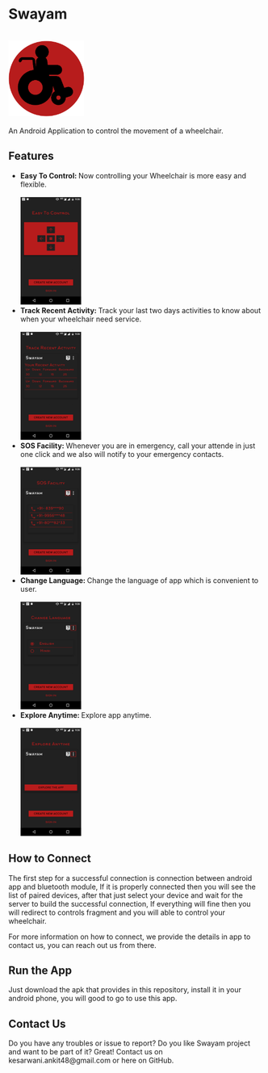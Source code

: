 <h1>Swayam</h1></br>
 <img src="https://github.com/ankitkesarwani/Swayam-APK/blob/master/Screenshots/logo.png" height="150" width="150"/></br></br>
 An Android Application to control the movement of a wheelchair.
 
 <h2>Features</h2>
 <ul>
  <li><b>Easy To Control: </b> Now controlling your Wheelchair is more easy and flexible.</li></br>
  <img src="https://github.com/ankitkesarwani/Swayam-APK/blob/master/Screenshots/explore_anytime.png" height="25%" width="25%"/></br>
  <li><b>Track Recent Activity: </b> Track your last two days activities to know about when your wheelchair need service.</li></br>
  <img src="https://github.com/ankitkesarwani/Swayam-APK/blob/master/Screenshots/track_recent_activity.png" height="25%" width="25%"/></br>
  <li><b>SOS Facility: </b> Whenever you are in emergency, call your attende in just one click and we also will notify to your emergency contacts.</li></br>
  <img src="https://github.com/ankitkesarwani/Swayam-APK/blob/master/Screenshots/sos_facility.png" height="25%" width="25%"/></br>
  <li><b>Change Language: </b> Change the language of app which is convenient to user.</li></br>
  <img src="https://github.com/ankitkesarwani/Swayam-APK/blob/master/Screenshots/change_language.png" height="25%" width="25%"/></br>
  <li><b>Explore Anytime: </b> Explore app anytime.</li></br>
  <img src="https://github.com/ankitkesarwani/Swayam-APK/blob/master/Screenshots/explore_anytimr.png" height="25%" width="25%"/></br>
 </ul>
 
 <h2>How to Connect</h2>
 <p>The first step for a successful connection is connection between android app and bluetooth module, If it is properly connected then you will see the list of paired devices, after that just select your device and wait for the server to build the successful connection, If everything will fine then you will redirect to controls fragment and you will able to control your wheelchair.</p>
 <p>For more information on how to connect, we provide the details in app to contact us, you can reach out us from there.<p>
 
 <h2>Run the App</h2>
 <p>Just download the apk that provides in this repository, install it in your android phone, you will good to go to use this app.</p>
 
 <h2>Contact Us</h2>
 <p>Do you have any troubles or issue to report? Do you like Swayam project and want to be part of it? Great! Contact us on kesarwani.ankit48@gmail.com or here on GitHub.</p>
